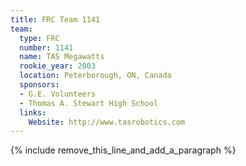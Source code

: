 ```yaml
---
title: FRC Team 1141
team:
  type: FRC
  number: 1141
  name: TAS Megawatts
  rookie_year: 2003
  location: Peterborough, ON, Canada
  sponsors:
  - G.E. Volunteers
  - Thomas A. Stewart High School
  links:
    Website: http://www.tasrobotics.com
---
```


{% include remove_this_line_and_add_a_paragraph %}